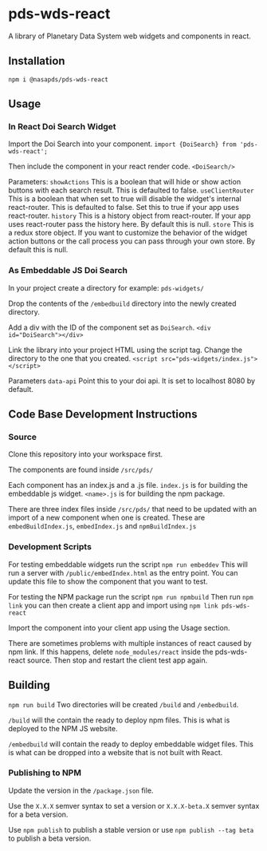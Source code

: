 # pds-wds-react
A library of Planetary Data System web widgets and components in react.

## Installation
`npm i @nasapds/pds-wds-react`

## Usage

### In React Doi Search Widget
Import the Doi Search into your component.
`import {DoiSearch} from 'pds-wds-react';`

Then include the component in your react render code.
`<DoiSearch/>`

Parameters:
`showActions` This is a boolean that will hide or show action buttons with each search result. This is defaulted to false.
`useClientRouter` This is a boolean that when set to true will disable the widget's internal react-router. This is defaulted to false. Set this to true if your app uses react-router.
`history` This is a history object from react-router. If your app uses react-router pass the history here. By default this is null.
`store` This is a redux store object. If you want to customize the behavior of the widget action buttons or the call process you can pass through your own store. By default this is null.

### As Embeddable JS Doi Search
In your project create a directory for example:
`pds-widgets/`

Drop the contents of the `/embedbuild` directory into the newly created directory.

Add a div with the ID of the component set as `DoiSearch`.
`<div id="DoiSearch"></div>`

Link the library into your project HTML using the script tag. Change the directory to the one that you created.
`<script src="pds-widgets/index.js"></script>`

Parameters
`data-api` Point this to your doi api. It is set to localhost 8080 by default.

## Code Base Development Instructions

### Source
Clone this repository into your workspace first.

The components are found inside `/src/pds/`

Each component has an index.js and a <name>.js file.
`index.js` is for building the embeddable js widget.
`<name>.js` is for building the npm package.

There are three index files inside `/src/pds/` that need to be updated with an import of a new component when one is created. These are `embedBuildIndex.js`, `embedIndex.js` and `npmBuildIndex.js`

### Development Scripts
For testing embeddable widgets run the script `npm run embeddev` This will run a server with `/public/embedIndex.html` as the entry point. You can update this file to show the component that you want to test.

For testing the NPM package run the script `npm run npmbuild` Then run `npm link` you can then create a client app and import using `npm link pds-wds-react`

Import the component into your client app using the Usage section.

There are sometimes problems with multiple instances of react caused by npm link. If this happens, delete `node_modules/react` inside the pds-wds-react source. Then stop and restart the client test app again.

## Building
`npm run build`
Two directories will be created `/build` and `/embedbuild`.

`/build` will the contain the ready to deploy npm files. This is what is deployed to the NPM JS website.

`/embedbuild` will contain the ready to deploy embeddable widget files. This is what can be dropped into a website that is not built with React.

### Publishing to NPM
Update the version in the `/package.json` file.

Use the `X.X.X` semver syntax to set a version or `X.X.X-beta.X` semver syntax for a beta version.

Use `npm publish` to publish a stable version or use `npm publish --tag beta` to publish a beta version.
